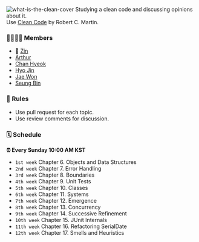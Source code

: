 ![what-is-the-clean-cover](https://github.com/what-is-the-clean/Study-Clean-Code/assets/67745358/b186621c-805a-40e6-b82e-b6d73f8d1ff8)
Studying a clean code and discussing opinions about it. <br/>
Use [Clean Code](https://www.amazon.com/Clean-Code-Handbook-Software-Craftsmanship/dp/0132350882) by Robert C. Martin.

### 👨‍👩‍👧‍👦 Members
- 👑 [Zin](https://github.com/iamzin)
- [Arthur](https://github.com/changchanghwang)
- [Chan Hyeok](https://github.com/choichanhyeok)
- [Hyo Jin](https://github.com/hyojin-dev)
- [Jae Won](https://github.com/jwp345)
- [Seung Bin](https://github.com/kimseungbin)

### 📌 Rules
- Use pull request for each topic.
- Use review comments for discussion.

### 🗓 Schedule
**⏰ Every Sunday 10:00 AM KST**
- <code>1st week</code> Chapter 6. Objects and Data Structures
- <code>2nd week</code> Chapter 7. Error Handling
- <code>3rd week</code> Chapter 8. Boundaries
- <code>4th week</code> Chapter 9. Unit Tests
- <code>5th week</code> Chapter 10. Classes
- <code>6th week</code> Chapter 11. Systems
- <code>7th week</code> Chapter 12. Emergence
- <code>8th week</code> Chapter 13. Concurrency
- <code>9th week</code> Chapter 14. Successive Refinement
- <code>10th week</code> Chapter 15. JUnit Internals
- <code>11th week</code> Chapter 16. Refactoring SerialDate
- <code>12th week</code> Chapter 17. Smells and Heuristics
